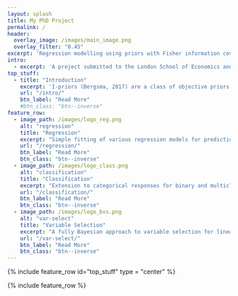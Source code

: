 ```yaml
---
layout: splash
title: My PhD Project
permalink: /
header:
  overlay_image: /images/main_image.png
  overlay_filter: "0.45"
excerpt: 'Regression modelling using priors with Fisher information covariance kernels (I-priors) <br /><br /> [Poster (PDF)](/phd-poster-haziq.pdf){: .btn .btn--light-outline}&nbsp;[View Source](https://github.com/haziqj/phd-poster/){: .btn .btn--light-outline}'
intro: 
  - excerpt: 'A project submitted to the London School of Economics and Political Science for the degree of Doctor of Philosophy in Statistics.'
top_stuff:
  - title: "Introduction"
    excerpt: 'I-priors (Bergsma, 2017) are a class of objective priors which make use of the Fisher information. Estimation is simple, inference straightforward, and often gives better predictions for new data.'
    url: "/intro/"
    btn_label: "Read More"
    #btn_class: "btn--inverse"
feature_row:
  - image_path: /images/logo_reg.png
    alt: "regression"
    title: "Regression"
    excerpt: "Simple fitting of various regression models for prediction and inference."
    url: "/regression/"
    btn_label: "Read More"
    btn_class: "btn--inverse"
  - image_path: /images/logo_class.png
    alt: "classification"
    title: "Classification"
    excerpt: "Extension to categorical responses for binary and multiclass classification."
    url: "/classification/"
    btn_label: "Read More"
    btn_class: "btn--inverse"
  - image_path: /images/logo_bvs.png
    alt: "var-select"
    title: "Variable Selection"
    excerpt: "A fully Bayesian approach to variable selection for linear models."
    url: "/var-select/"
    btn_label: "Read More"
    btn_class: "btn--inverse"
---
```

<!--
I-priors are a class of objective priors on regression functions which make use of its Fisher information in a vector space framework. We present firstly some methodology and computational work on estimating regression functions by working in the appropriate reproducing kernel Hilbert space of functions and assuming an I-prior on the function of interest. Secondly, work on extending the I-prior methodology to categorical responses for classification is presented, in which estimation is performed using a variational approximation to the likelihood. Finally, a fully Bayes approach is considered where I-priors are used for variable selection.
-->

{% include feature_row id="top_stuff" type = "center" %}

{% include feature_row %}

<!-- ```r

      R> (mod <- ipriorBVS(y ~ ., data))
      ##             PIP     1     2     3        
      ## X.1       0.979     x     x     x         
      ## X.2       0.973     x     x     x          
      ## X.3       0.425           x                
      ## X.4       0.991     x     x     x         
      ## X.5       0.194                 x          
      ## PMP             0.439 0.321 0.103  
      ## BF              1.000 0.730 0.235  

``` -->
<!-- {% include feature_row id="intro" type="center" %} -->

